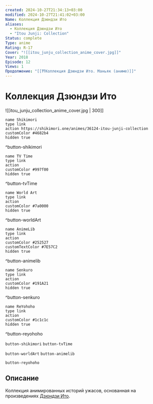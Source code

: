 ```yaml
---
created: 2024-10-27T21:34:13+03:00
modified: 2024-10-27T21:41:02+03:00
Name: Коллекция Дзюндзи Ито
aliases:
  - Коллекция Дзюндзи Ито
  - "Itou Junji: Collection"
Status: complete
Type: anime
Rating: R-17
Cover: "![[itou_junju_collection_anime_cover.jpg]]"
Year: 2018
Episode: 12
Views: 1
Продолжение: "[[⛩️Коллекция Дзюндзи Ито. Маньяк (аниме)]]"
---
```


# Коллекция Дзюндзи Ито

![[itou_junju_collection_anime_cover.jpg | 300]]

```button
name Shikimori
type link
action https://shikimori.one/animes/36124-itou-junji-collection
customColor #4682b4
hidden true
```
^button-shikimori

```button
name TV Time
type link
action 
customColor #997f00
hidden true
```
^button-tvTime

```button
name World Art
type link
action 
customColor #7a0000
hidden true
```
^button-worldArt

```button
name AnimeLib
type link
action 
customColor #252527
customTextColor #7E57C2
hidden true
```
^button-animelib

```button
name Senkuro
type link
action 
customColor #191A21
hidden true
```
^button-senkuro

```button
name ReYohoho
type link
action 
customColor #1c1c1c
hidden true
```
^button-reyohoho



`button-shikimori` `button-tvTime`

`button-worldArt` `button-animelib`

`button-reyohoho`

## Описание

Коллекция анимированных историй ужасов, основанная на произведениях [Дзюндзи Ито](https://shikimori.one/people/2410-junji-itou).
